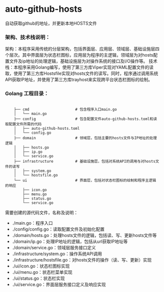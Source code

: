# auto-github-hosts
自动获取github的地址，并更新本地HOSTS文件

### 架构、技术栈说明：

架构：本程序采用传统的分层架构，包括界面层、应用层、领域层、基础设施层四个层次。其中界面层为状态栏图标，应用层为程序的主逻辑，领域层为对hosts配置文件及ip地址的处理逻辑，基础设施层为对操作系统的接口及I/O操作等。
技术栈：本程序采用Golang编写，使用了第三方库Viper实现对YAML配置文件的读取，使用了第三方库Hostsfile实现对hosts文件的读写。同时，程序通过调用系统API获取IP地址，并使用了第三方库trayhost来实现跨平台状态栏图标的绘制。


### Golang 工程目录：
```

    ├── cmd                     # 包含程序入口main.go
    │   └── main.go 
    ├── config                  # 包含配置文件auto-github-hosts.toml和读取配置文件所需的代码
    │   ├── auto-github-hosts.toml
    │   └── config.go
    ├── domain                  # 领域层，包括主要的hosts文件与IP地址的处理逻辑
    │   ├── hosts.go
    │   ├── ip.go
    │   └── service.go
    ├── infrastructure          # 基础设施层，包括对系统API的调用与对hosts文件的读写
    │   ├── system.go
    │   └── hostsfile.go
    └── ui                      # 界面层，包括对状态栏图标的绘制和程序主逻辑的响应
        ├── icon.go
        ├── menu.go
        ├── status.go
        └── service.go
```

需要创建的源代码文件，名称及说明：
* ./main.go：程序入口
* ./config/config.go：读取配置文件及初始化配置
* ./domain/hosts.go：处理hosts文件的逻辑，包括读、写、更新hosts文件等
* ./domain/ip.go：处理IP地址的逻辑，包括从url获取IP地址等
* ./domain/service.go：领域层服务接口定义
* ./infrastructure/system.go：操作系统API调用
* ./infrastructure/hostsfile.go：对hosts文件的操作（读、写、更新）实现
* ./ui/icon.go：状态栏图标实现
* ./ui/menu.go：状态栏菜单实现
* ./ui/status.go：状态栏实现
* ./ui/service.go：界面层服务接口定义及响应实现